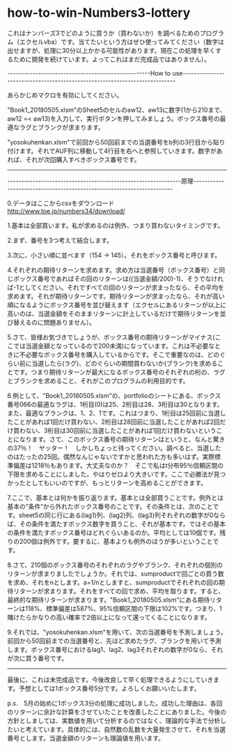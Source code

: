 # how-to-win-Numbers3-lottery
これはナンバーズ3でどのように買うか（買わないか）を調べるためのプログラム（エクセルvba）です。当てたいという方はぜひ使ってみてください（数字は出せますが、処理に30分以上かかる可能性があります。現在この処理を早くするために開発を続けています。よってこれはまだ完成品ではありません）。

---------------------------------------------------How to use---------------------------------------------------------------------------

あらかじめマクロを有効にしてください。

"Book1_20180505.xlsm"のSheet5のセルのaw12、aw13に数字(1から210まで、aw12 =< aw13)を入力して、実行ボタンを押してみましょう。ボックス番号の最適なラグとブランクが求まります。

"yosokuhenkan.xlsm"で前回から50回前までの当選番号をb列の3行目から貼り付けます。それでAUF列に移動して4行目を右へと参照していきます。数字があれば、それが次回購入すべきボックス番号です。

----------------------------------------------------------------------------------------------------------------------------------------

--------------------------------------------------------------原理----------------------------------------------------------------------

0.データはここからcsvをダウンロード　http://www.toe.jp/numbers34/download/

1.基本は全部買います。私が求めるのは例外、つまり買わないタイミングです。

2.まず、番号を3つ考えて結合します。

3.次に、小さい順に並べます（154 → 145）。それをボックス番号と呼びます。

4.それぞれの期待リターンを求めます。求め方は当選番号（ボックス番号）と同じボックス番号であればその回のリターンは((当選金額/200)-1)、そうでなければ-1としてください。それですべての回のリターンが求まったなら、その平均を求めます。それが期待リターンです。期待リターンが求まったなら、それが高い順になるようにボックス番号を並び替えます（エクセルにあるリターンが以上に高いのは、当選金額をそのままリターンに計上しているだけで期待リターンを並び替えるのに問題ありません）。

5.さて、皆様お気づきでしょうが、ボックス番号の期待リターンがマイナス(ここでは当選金額となっているので200未満)になっています。これは不必要なときに不必要なボックス番号を購入しているからです。そこで重要なのは、どのぐらい前に当選したら(ラグ)、どのぐらいの期間買わないか(ブランク)を求めることです。つまり期待リターンが最大になるボックス番号のそれぞれの桁の、ラグとブランクを求めること、それがこのプログラムの利用目的です。

6.例として、"Book1_20180505.xlsm"の、portfolioのシートにある、ボックス番号066の最適なラグは、1桁目(0)は25、2桁目は28、3桁目は30となります。また、最適なブランクは、1、2、1です。これはつまり、1桁目は25回前に当選したことがあれば1回だけ買わない、2桁目は28回前に当選したことがあれば2回だけ買わない、3桁目は30回前に当選したことがあれば1回だけ買わないということになります。さて、このボックス番号の期待リターンはというと、なんと驚きの37％！　ヤッター！　しかしちょっと待ってください。調べると、当選したのはたったの25回。偶然なんじゃないですかと思われた方も多いはず。実際標準偏差は1218％もあります。大丈夫なのか？　そこで私はt分布95％信頼区間の下限を求めることにしました。やはりゼロより大きいです。ここで必勝法が見つかったとしてもいいのですが、もっとリターンを高めることができます。

7.ここで、基本とは何かを振り返ります。基本とは全部買うことです。例外とは基本の”条件”から外れたボックス番号のことです。その条件とは、次のことです。sheet5の同じ行にある(lag1)列、(lag2)列、(lag3)列それぞれの数字が0ならば、その条件を満たすボックス数字を買うこと、それが基本です。ではその基本の条件を満たすボックス番号はどれぐらいあるのか。平均としては10個です。残りの200個は例外です。要するに、基本よりも例外のほうが多いということです。

8.さて、210個のボックス番号のそれぞれのラグやブランク、それぞれの個別のリターンが求まりましたでしょうか。それでは、sumproductで回ごとの買う数を求め、それをnとします。a=1/nとしますと、sumproductでそれぞれの回の期待リターンが求まります。それをすべての回で求め、平均を取ります。すると、最終的な期待リターンが求まります。"Book1_20180505.xlsm"にある期待リターンは118%、標準偏差は587%、95%信頼区間の下限は102%です。つまり、1賭けたらかなりの高い確率で2倍以上になって還ってくることになります。

9.それでは、"yosokuhenkan.xlsm"を用いて、次の当選番号を予測しましょう。前回から50回前までの当選番号と、先ほど求めたラグ、ブランクを用いて予測します。ボックス番号におけるlag1、lag2、lag3それぞれの数字が0なら、それが次に買う番号です。

----------------------------------------------------------------------------------------------------------------------------------------

最後に、これは未完成品です。今後改良して早く処理できるようにしていきます。予想としては1ボックス番号5分です。よろしくお願いいたします。

p.s.　5月の始めに1ボックス3分の処理に成功しました。成功した理由は、各回のリターンに余計な計算をさせていたことを改善したことにありました。今後の方針としましては、実数値を用いて分析するのではなく、理論的な手法で分析したいと考えています。具体的には、自然数の乱数を大量発生させて、それを当選番号とします。当選金額のリターンも理論値を用います。
